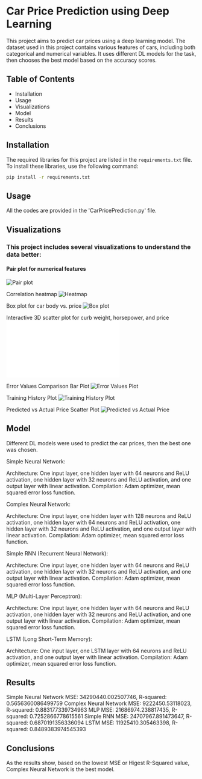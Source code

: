 # Car Price Prediction using Deep Learning

This project aims to predict car prices using a deep learning model. The dataset used in this project contains various features of cars, including both categorical and numerical variables. It uses different DL models for the task, then chooses the best model based on the accuracy scores.

## Table of Contents

- Installation
- Usage
- Visualizations
- Model
- Results
- Conclusions

## Installation

The required libraries for this project are listed in the `requirements.txt` file. To install these libraries, use the following command:

```bash
pip install -r requirements.txt
```

## Usage
All the codes are provided in the 'CarPricePrediction.py' file.

## Visualizations

### This project includes several visualizations to understand the data better:

#### Pair plot for numerical features

![Pair plot](../Images/PairPlot.png)

Correlation heatmap
![Heatmap](../Images/CorrelationHeatmap.png)

Box plot for car body vs. price
![Box plot](../Images/box_CarBody_vs_Price.png)

Interactive 3D scatter plot for curb weight, horsepower, and price
![Interactive Plot](../Images/interactive_3d_scatter_plot.html)

Error Values Comparison Bar Plot
![Error Values Plot](../Images/ErrorValuesBarPlot.png)

Training History Plot
![Training History Plot](../Images/TrainingHistoryPlot.png)

Predicted vs Actual Price Scatter Plot
![Predicted vs Actual Price](../Images/Scatter_Predicted_vs_Actual.png)

## Model
Different DL models were used to predict the car prices, then the best one was chosen.

Simple Neural Network:

Architecture: One input layer, one hidden layer with 64 neurons and ReLU activation, one hidden layer with 32 neurons and ReLU activation, and one output layer with linear activation.
Compilation: Adam optimizer, mean squared error loss function.

Complex Neural Network:

Architecture: One input layer, one hidden layer with 128 neurons and ReLU activation, one hidden layer with 64 neurons and ReLU activation, one hidden layer with 32 neurons and ReLU activation, and one output layer with linear activation.
Compilation: Adam optimizer, mean squared error loss function.

Simple RNN (Recurrent Neural Network):

Architecture: One input layer, one hidden layer with 64 neurons and ReLU activation, one hidden layer with 32 neurons and ReLU activation, and one output layer with linear activation.
Compilation: Adam optimizer, mean squared error loss function.

MLP (Multi-Layer Perceptron):

Architecture: One input layer, one hidden layer with 64 neurons and ReLU activation, one hidden layer with 32 neurons and ReLU activation, and one output layer with linear activation.
Compilation: Adam optimizer, mean squared error loss function.

LSTM (Long Short-Term Memory):

Architecture: One input layer, one LSTM layer with 64 neurons and ReLU activation, and one output layer with linear activation.
Compilation: Adam optimizer, mean squared error loss function.

## Results

Simple Neural Network MSE: 34290440.002507746, R-squared: 0.5656360086499759
Complex Neural Network MSE: 9222450.53118023, R-squared: 0.883177339734963
MLP MSE: 21686974.238817435, R-squared: 0.7252866778615561
Simple RNN MSE: 24707967.891473647, R-squared: 0.6870191356336094
LSTM MSE: 11925410.305463398, R-squared: 0.8489383974545393

## Conclusions
As the results show, based on the lowest MSE or Higest R-Squared value, Complex Neural Network is the best model.
